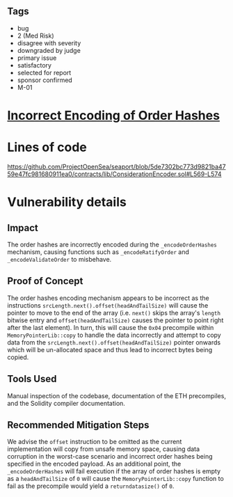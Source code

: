 ## Tags

- bug
- 2 (Med Risk)
- disagree with severity
- downgraded by judge
- primary issue
- satisfactory
- selected for report
- sponsor confirmed
- M-01

# [Incorrect Encoding of Order Hashes](https://github.com/code-423n4/2023-01-opensea-findings/issues/61) 

# Lines of code

https://github.com/ProjectOpenSea/seaport/blob/5de7302bc773d9821ba4759e47fc981680911ea0/contracts/lib/ConsiderationEncoder.sol#L569-L574


# Vulnerability details

## Impact

The order hashes are incorrectly encoded during the `_encodeOrderHashes` mechanism, causing functions such as `_encodeRatifyOrder` and `_encodeValidateOrder` to misbehave.

## Proof of Concept

The order hashes encoding mechanism appears to be incorrect as the instructions `srcLength.next().offset(headAndTailSize)` will cause the pointer to move to the end of the array (i.e. `next()` skips the array's `length` bitwise entry and `offset(headAndTailSize)` causes the pointer to point right after the last element). In turn, this will cause the `0x04` precompile within `MemoryPointerLib::copy` to handle the data incorrectly and attempt to copy data from the `srcLength.next().offset(headAndTailSize)` pointer onwards which will be un-allocated space and thus lead to incorrect bytes being copied.

## Tools Used

Manual inspection of the codebase, documentation of the ETH precompiles, and the Solidity compiler documentation.

## Recommended Mitigation Steps

We advise the `offset` instruction to be omitted as the current implementation will copy from unsafe memory space, causing data corruption in the worst-case scenario and incorrect order hashes being specified in the encoded payload. As an additional point, the `_encodeOrderHashes` will fail execution if the array of order hashes is empty as a `headAndTailSize` of `0` will cause the `MemoryPointerLib::copy` function to fail as the precompile would yield a `returndatasize()` of `0`.